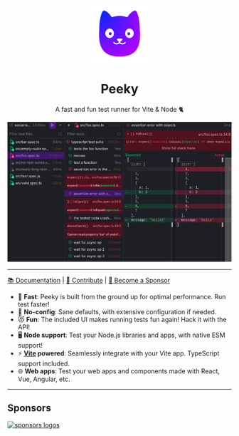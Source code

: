 <p align="center"><img src="docs/public/logo.svg" width="128" height="128" alt="Peeky logo"></p>

<h1 align="center">Peeky</h1>

<p align="center">A fast and fun test runner for Vite & Node 🐈️</p>

<p align="center"><img src="docs/public/home-screenshot.png" alt="Screenshot of the UI"></p>

---

[📚 Documentation](https://peeky.netlify.app/) | [📝 Contribute](./CONTRIBUTING.md) | [💚️ Become a Sponsor](https://github.com/sponsors/Akryum)

- 🚀️ **Fast**: Peeky is built from the ground up for optimal performance. Run test faster!
- 🔧️ **No-config**: Sane defaults, with extensive configuration if needed.
- 😻️ **Fun**: The included UI makes running tests fun again! Hack it with the API!
- 🖥️ **Node support**: Test your Node.js libraries and apps, with native ESM support!
- ⚡️ **[Vite](https://vitejs.dev/) powered**: Seamlessly integrate with your Vite app. TypeScript support included.
- 🌐️ **Web apps**: Test your web apps and components made with React, Vue, Angular, etc.

---

## Sponsors

[![sponsors logos](https://guillaume-chau.info/sponsors.png)](https://guillaume-chau.info/sponsors)

